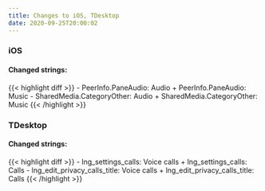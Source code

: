 ```yaml
---
title: Changes to iOS, TDesktop
date: 2020-09-25T20:00:02
---
```

<h3>iOS</h3>
<h4>Changed strings:</h4>
{{< highlight diff >}}
- PeerInfo.PaneAudio: Audio
+ PeerInfo.PaneAudio: Music
- SharedMedia.CategoryOther: Audio
+ SharedMedia.CategoryOther: Music
{{< /highlight >}}
<h3>TDesktop</h3>
<h4>Changed strings:</h4>
{{< highlight diff >}}
- lng_settings_calls: Voice calls
+ lng_settings_calls: Calls
- lng_edit_privacy_calls_title: Voice calls
+ lng_edit_privacy_calls_title: Calls
{{< /highlight >}}
